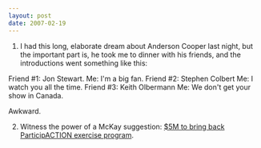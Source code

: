 ```yaml
---
layout: post
date: 2007-02-19
---
```


1. I had this long, elaborate dream about Anderson Cooper last night, but the important part is, he took me to dinner with his friends, and the introductions went something like this:

Friend #1: Jon Stewart.
Me: I'm a big fan.
Friend #2: Stephen Colbert
Me: I watch you all the time.
Friend #3: Keith Olbermann
Me: We don't get your show in Canada.

Awkward.

2. Witness the power of a McKay suggestion: [$5M to bring back ParticipACTION exercise program](https://www.cbc.ca/news/technology/5m-to-bring-back-participaction-exercise-program-1.640711).
